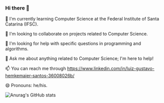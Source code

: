 ### Hi there 👋

🌱 I'm currently learning Computer Science at the Federal Institute of Santa Catarina (IFSC).

👯 I'm looking to collaborate on projects related to Computer Science.

🤔 I'm looking for help with specific questions in programming and algorithms.

💬 Ask me about anything related to Computer Science; I'm here to help!

📫 You can reach me through https://www.linkedin.com/in/luiz-gustavo-hemkemaier-santos-36008026b/

😄 Pronouns: he/his.

![Anurag's GitHub stats](https://github-readme-stats.vercel.app/apiGeloBomanuraghazra&show_icons=true&theme=transparent)
